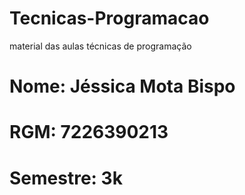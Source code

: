 # Tecnicas-Programacao
material das aulas técnicas de programação
# Nome: Jéssica Mota Bispo
# RGM: 7226390213
# Semestre: 3k
